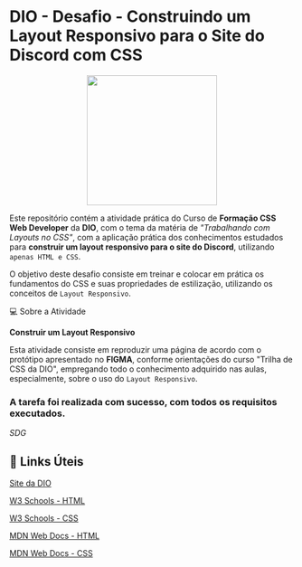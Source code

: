 # DIO - Desafio - Construindo um Layout Responsivo para o Site do Discord com CSS  
<p align="center">
  <img src="https://hermes.digitalinnovation.one/tracks/da043c7a-7189-441e-bf28-adc2d05a4934.png" width="230px" />
  </p>



Este repositório contém a atividade prática do Curso de **Formação CSS Web Developer** da **DIO**, com o tema da matéria de *"Trabalhando com Layouts no CSS"*, com a aplicação prática dos conhecimentos estudados para **construir um layout responsivo para o site do Discord**, utilizando `apenas HTML e CSS`.

O objetivo deste desafio consiste em treinar e colocar em prática os fundamentos do CSS e suas propriedades de estilização, utilizando os conceitos de `Layout Responsivo`.

:computer: Sobre a Atividade

**Construir um Layout Responsivo**

Esta atividade consiste em reproduzir uma página de acordo com o protótipo apresentado no **FIGMA**, conforme orientações do curso "Trilha de CSS da DIO", empregando todo o conhecimento adquirido nas aulas, especialmente, sobre o uso do `Layout Responsivo`.


### A tarefa foi realizada com sucesso, com todos os requisitos executados. 

*SDG*

## :link: Links Úteis
[Site da DIO](https://www.dio.me)

[W3 Schools - HTML](https://www.w3schools.com/html/)

[W3 Schools - CSS](https://www.w3schools.com/css/default.asp)

[MDN Web Docs - HTML](https://developer.mozilla.org/pt-BR/docs/Web/HTML)

[MDN Web Docs - CSS](https://developer.mozilla.org/pt-BR/docs/Web/CSS)

